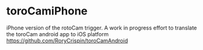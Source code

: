 toroCamiPhone
=============

iPhone version of the rotoCam trigger. 
A work in progress effort to translate the toroCam android app to iOS platform 
https://github.com/RoryCrispin/toroCamAndroid
